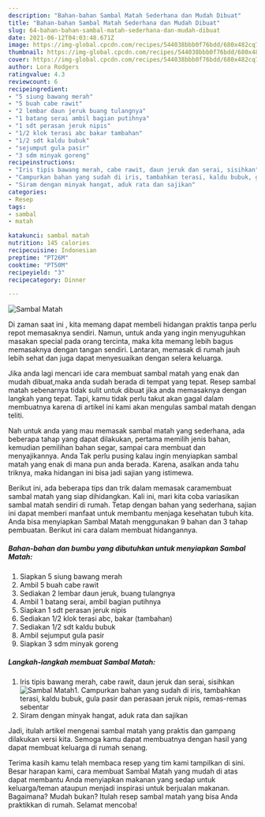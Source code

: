 ```yaml
---
description: "Bahan-bahan Sambal Matah Sederhana dan Mudah Dibuat"
title: "Bahan-bahan Sambal Matah Sederhana dan Mudah Dibuat"
slug: 64-bahan-bahan-sambal-matah-sederhana-dan-mudah-dibuat
date: 2021-06-12T04:03:48.671Z
image: https://img-global.cpcdn.com/recipes/544038bbb0f76bdd/680x482cq70/sambal-matah-foto-resep-utama.jpg
thumbnail: https://img-global.cpcdn.com/recipes/544038bbb0f76bdd/680x482cq70/sambal-matah-foto-resep-utama.jpg
cover: https://img-global.cpcdn.com/recipes/544038bbb0f76bdd/680x482cq70/sambal-matah-foto-resep-utama.jpg
author: Lora Rodgers
ratingvalue: 4.3
reviewcount: 6
recipeingredient:
- "5 siung bawang merah"
- "5 buah cabe rawit"
- "2 lembar daun jeruk buang tulangnya"
- "1 batang serai ambil bagian putihnya"
- "1 sdt perasan jeruk nipis"
- "1/2 klok terasi abc bakar tambahan"
- "1/2 sdt kaldu bubuk"
- "sejumput gula pasir"
- "3 sdm minyak goreng"
recipeinstructions:
- "Iris tipis bawang merah, cabe rawit, daun jeruk dan serai, sisihkan"
- "Campurkan bahan yang sudah di iris, tambahkan terasi, kaldu bubuk, gula pasir dan perasaan jeruk nipis, remas-remas sebentar"
- "Siram dengan minyak hangat, aduk rata dan sajikan"
categories:
- Resep
tags:
- sambal
- matah

katakunci: sambal matah 
nutrition: 145 calories
recipecuisine: Indonesian
preptime: "PT26M"
cooktime: "PT50M"
recipeyield: "3"
recipecategory: Dinner

---
```



![Sambal Matah](https://img-global.cpcdn.com/recipes/544038bbb0f76bdd/680x482cq70/sambal-matah-foto-resep-utama.jpg)

Di zaman  saat ini , kita memang dapat membeli hidangan praktis tanpa perlu repot memasaknya sendiri. Namun, untuk anda yang ingin menyuguhkan masakan special pada orang tercinta, maka kita memang lebih bagus memasaknya dengan tangan sendiri. Lantaran, memasak di rumah jauh lebih sehat dan juga dapat menyesuaikan dengan selera keluarga.

Jika anda lagi mencari ide cara membuat sambal matah yang enak dan mudah dibuat,maka anda sudah berada di tempat yang tepat. Resep sambal matah  sebenarnya tidak sulit untuk dibuat jika anda memasaknya dengan langkah yang tepat. Tapi, kamu tidak perlu takut akan gagal dalam membuatnya 
karena di artikel ini kami akan mengulas sambal matah dengan teliti.  



Nah untuk anda yang mau memasak sambal matah yang sederhana, ada beberapa tahap yang dapat dilakukan, pertama memilih jenis bahan, kemudian pemilihan bahan segar, sampai cara membuat dan menyajikannya. Anda Tak perlu pusing kalau ingin menyiapkan sambal matah yang enak di mana pun anda berada. Karena, asalkan anda  tahu triknya, maka hidangan ini bisa jadi sajian yang istimewa.

Berikut ini, ada beberapa tips dan trik dalam memasak caramembuat sambal matah yang siap dihidangkan. Kali ini, mari kita coba variasikan sambal matah sendiri di rumah. Tetap dengan bahan yang sederhana, sajian ini dapat memberi manfaat untuk membantu menjaga kesehatan tubuh kita. Anda bisa menyiapkan Sambal Matah menggunakan 9 bahan dan 3 tahap pembuatan. Berikut ini cara dalam membuat hidangannya.

<!--inarticleads1-->

##### Bahan-bahan dan bumbu yang dibutuhkan untuk menyiapkan Sambal Matah:

1. Siapkan 5 siung bawang merah
1. Ambil 5 buah cabe rawit
1. Sediakan 2 lembar daun jeruk, buang tulangnya
1. Ambil 1 batang serai, ambil bagian putihnya
1. Siapkan 1 sdt perasan jeruk nipis
1. Sediakan 1/2 klok terasi abc, bakar (tambahan)
1. Sediakan 1/2 sdt kaldu bubuk
1. Ambil sejumput gula pasir
1. Siapkan 3 sdm minyak goreng




<!--inarticleads2-->

##### Langkah-langkah membuat Sambal Matah:

1. Iris tipis bawang merah, cabe rawit, daun jeruk dan serai, sisihkan
<img src="https://img-global.cpcdn.com/steps/ef3b1e6de6b90a19/160x128cq70/sambal-matah-langkah-memasak-1-foto.jpg" alt="Sambal Matah">1. Campurkan bahan yang sudah di iris, tambahkan terasi, kaldu bubuk, gula pasir dan perasaan jeruk nipis, remas-remas sebentar
1. Siram dengan minyak hangat, aduk rata dan sajikan




Jadi, itulah artikel mengenai  sambal matah  yang praktis dan gampang dilakukan versi kita. Semoga kamu dapat membuatnya dengan hasil yang dapat membuat keluarga di rumah senang. 

Terima kasih kamu telah membaca resep yang tim kami tampilkan di sini. Besar harapan kami, cara membuat  Sambal Matah yang mudah di atas dapat membantu Anda menyiapkan makanan yang sedap untuk keluarga/teman ataupun menjadi inspirasi untuk berjualan makanan. Bagaimana? Mudah bukan? Itulah resep sambal matah yang bisa Anda praktikkan di rumah. Selamat mencoba!

